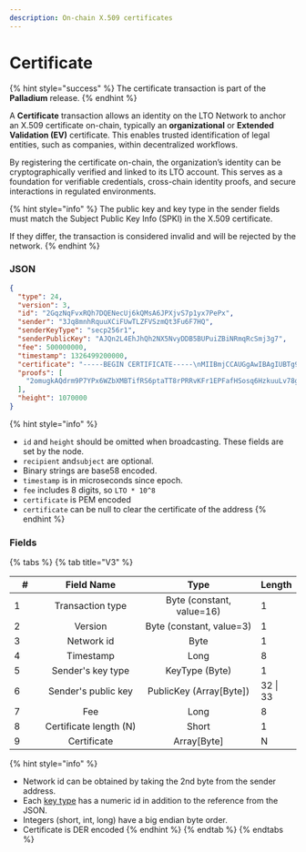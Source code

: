 ```yaml
---
description: On-chain X.509 certificates
---
```


# Certificate

{% hint style="success" %}
The certificate transaction is part of the **Palladium** release.
{% endhint %}

A **Certificate** transaction allows an identity on the LTO Network to anchor an X.509 certificate on-chain, typically an **organizational** or **Extended Validation (EV)** certificate. This enables trusted identification of legal entities, such as companies, within decentralized workflows.

By registering the certificate on-chain, the organization’s identity can be cryptographically verified and linked to its LTO account. This serves as a foundation for verifiable credentials, cross-chain identity proofs, and secure interactions in regulated environments.

{% hint style="info" %}
The public key and key type in the sender fields must match the Subject Public Key Info (SPKI) in the X.509 certificate.

If they differ, the transaction is considered invalid and will be rejected by the network.
{% endhint %}

### JSON

```json
{
  "type": 24,
  "version": 3,
  "id": "2GqzNqFvxRQh7DQENecUj6kQMsA6JPXjvS7p1yx7PePx",
  "sender": "3Jq8mnhRquuXCiFUwTLZFVSzmQt3Fu6F7HQ",
  "senderKeyType": "secp256r1",
  "senderPublicKey": "AJQn2L4EhJhQh2NX5NvyDDB5BUPuiZBiNRmqRcSmj3g7",
  "fee": 500000000,
  "timestamp": 1326499200000,
  "certificate": "-----BEGIN CERTIFICATE-----\nMIIBmjCCAUGgAwIBAgIUBTg9WprxEdpxu8cLV2CKyGJ7bVQwCgYIKoZIzj0EAwIw\nIzEhMB8GA1UEAwwYQWxpY2UsTz1FeGFtcGxlIEx0ZCxDPU5MMB4XDTI1MDYwMjEy\nNTYzMloXDTI2MDYwMjEyNTYzMlowIzEhMB8GA1UEAwwYQWxpY2UsTz1FeGFtcGxl\nIEx0ZCxDPU5MMFkwEwYHKoZIzj0CAQYIKoZIzj0DAQcDQgAE2/WATtZvChbb3xrQ\nEXzszXz3IgpUyA7jbLVQ9B2ibL/SZtvhjU84S8fI1HhzyE5eAqKvkh/pdArBjyXL\naqw0Q6NTMFEwHQYDVR0OBBYEFEb3OV2UesAgnXz8VOieyXgEilyHMB8GA1UdIwQY\nMBaAFEb3OV2UesAgnXz8VOieyXgEilyHMA8GA1UdEwEB/wQFMAMBAf8wCgYIKoZI\nzj0EAwIDRwAwRAIgVo0OBEFkXDgJGuIrOl15UKdkvrhe0THS8MO64Jw2F7cCIBpC\nNLnbu23KWkzoIdACHRTGc3MqZrWh53lGq/+tK13P\n-----END CERTIFICATE-----",
  "proofs": [
    "2omugkAQdrm9P7YPx6WZbXMBTifRS6ptaTT8rPRRvKFr1EPFafHSosq6HzkuuLv78gR6vaXLA9WtMsTSBgi3H1qe"
  ],
  "height": 1070000
}
```

{% hint style="info" %}
* `id` and `height` should be omitted when broadcasting. These fields are set by the node.
* `recipient` and`subject` are optional.
* Binary strings are base58 encoded.
* `timestamp` is in microseconds since epoch.
* `fee` includes 8 digits, so `LTO * 10^8`
* `certificate` is PEM encoded
* `certificate` can be null to clear the certificate of the address
{% endhint %}

### Fields

{% tabs %}
{% tab title="V3" %}
<table data-full-width="true"><thead><tr><th width="70">#</th><th width="240" align="center">Field Name</th><th width="285" align="center">Type</th><th>Length</th></tr></thead><tbody><tr><td>1</td><td align="center">Transaction type</td><td align="center">Byte (constant, value=16)</td><td>1</td></tr><tr><td>2</td><td align="center">Version</td><td align="center">Byte (constant, value=3)</td><td>1</td></tr><tr><td>3</td><td align="center">Network id</td><td align="center">Byte</td><td>1</td></tr><tr><td>4</td><td align="center">Timestamp</td><td align="center">Long</td><td>8</td></tr><tr><td>5</td><td align="center">Sender's key type</td><td align="center">KeyType (Byte)</td><td>1</td></tr><tr><td>6</td><td align="center">Sender's public key</td><td align="center">PublicKey (Array[Byte])</td><td>32 | 33</td></tr><tr><td>7</td><td align="center">Fee</td><td align="center">Long</td><td>8</td></tr><tr><td>8</td><td align="center">Certificate length (N)</td><td align="center">Short</td><td>1</td></tr><tr><td>9</td><td align="center">Certificate</td><td align="center">Array[Byte]</td><td>N</td></tr></tbody></table>

{% hint style="info" %}
* Network id can be obtained by taking the 2nd byte from the sender address.
* Each [key type](../../accounts/#key-types) has a numeric id in addition to the reference from the JSON.
* Integers (short, int, long) have a big endian byte order.
* Certificate is DER encoded
{% endhint %}
{% endtab %}
{% endtabs %}
